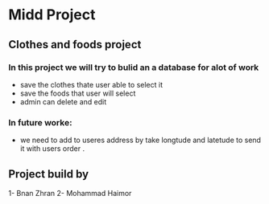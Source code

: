 # Midd Project
## Clothes and foods project 

### In this project we will try to bulid an a database for alot of work

* save the clothes thate user able to select it
* save the foods that user will select 
* admin can delete and edit

### In future worke:
* we need to add to useres address by take longtude and latetude to send it with users order .

## Project build by
1- Bnan Zhran
2- Mohammad Haimor